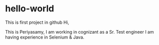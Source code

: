 # hello-world
This is first project in github
Hi,

This is Periyasamy,
I am working in cognizant as a Sr. Test engineer
I am having experience in Selenium & Java.
